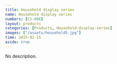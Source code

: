 ```yaml
---
title: Household display series
name: Household display series
numbers: [C1-006]
layout: products
categories: [Products, Household-display-series]
images: ["/assets/household5.jpg"]
time: 2015-02-15
aside: true
---
```


No description.

